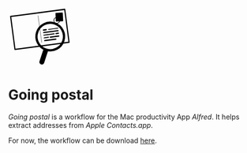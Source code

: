<svg width="128" height="128" viewBox="0 0 1280 1280" version="1.1" xmlns="http://www.w3.org/2000/svg" xmlns:xlink="http://www.w3.org/1999/xlink" xml:space="preserve" style="fill-rule:evenodd;clip-rule:evenodd;stroke-linecap:round;stroke-linejoin:round;stroke-miterlimit:1.41421;">
    <g transform="matrix(1.03003,-0.135779,0.14623,1.1093,-85.1905,-13.6092)">
        <rect x="93.644" y="249.133" width="1064.58" height="602.237" style="fill:none;stroke-width:22.23px;stroke:black;"></rect>
    </g>
    <g transform="matrix(0.945048,-0.124578,0.135779,1.03003,-61.5788,44.0696)">
        <path d="M863.326,711.585L1046.31,711.585" style="fill:none;stroke-width:24.07px;stroke:black;"></path>
    </g>
    <g transform="matrix(1.4024,-0.184866,0.135779,1.03003,-427.983,86.853)">
        <path d="M757.6,715.481L814.193,715.481" style="fill:none;stroke-width:19.34px;stroke:black;"></path>
    </g>
    <g transform="matrix(0.830674,-0.109501,0.135779,1.03003,91.4612,23.8025)">
        <path d="M945.578,657.141L1006.13,657.141" style="fill:none;stroke-width:25.43px;stroke:black;"></path>
    </g>
    <g transform="matrix(1.54181,-0.203243,0.135779,1.03003,-527.621,101.514)">
        <path d="M753.852,660.859L884.852,660.859" style="fill:none;stroke-width:18.15px;stroke:black;"></path>
    </g>
    <g transform="matrix(1.10989,-0.146307,0.135395,1.02711,-207.935,58.5783)">
        <path d="M759.089,612.311L1020.86,612.311" style="fill:none;stroke-width:22.25px;stroke:black;"></path>
    </g>
    <g transform="matrix(1.03758,-0.0529914,0.0529914,1.03758,-68.1391,-90.7853)">
        <rect x="982.6" y="319.667" width="120.119" height="147.178" style="fill:black;stroke-width:23.1px;stroke:black;"></rect>
    </g>
    <g transform="matrix(0.350691,-0.0462286,0.0663948,0.503673,406.089,281.474)">
        <path d="M764.437,557.044L933.311,557.044" style="fill:none;stroke-width:54.83px;stroke:black;"></path>
    </g>
    <g transform="matrix(1.06326,-0.14016,0.0663948,0.503673,-26.3645,338.48)">
        <path d="M764.437,557.044L933.311,557.044" style="fill:none;stroke-width:28.6px;stroke:black;"></path>
    </g>
    <g transform="matrix(0.919382,-0.121194,0.135779,1.03003,-51.7666,37.185)">
        <path d="M746.289,770.496L991.23,770.496" style="fill:none;stroke-width:24.37px;stroke:black;"></path>
    </g>
    <g transform="matrix(0.816712,-0.10766,0.10766,0.816712,141.25,90.7697)">
        <circle cx="975.049" cy="420.672" r="72.877" style="fill:none;stroke-width:14.57px;stroke:black;"></circle>
    </g>
    <g transform="matrix(1.03003,-0.135779,0.135779,1.03003,-47.8091,40.213)">
        <path d="M597.032,269.64L600.26,793.452" style="fill:none;stroke-width:5.29px;stroke:black;"></path>
    </g>
    <g transform="matrix(1.1214,0.370478,-0.370478,1.1214,537.162,-578.16)">
        <circle cx="580.019" cy="909.691" r="236.519" style="fill:none;stroke-width:38.95px;stroke:black;"></circle>
    </g>
    <g transform="matrix(0.986494,0.325911,-0.325911,0.986494,228.625,-250.658)">
        <path d="M843.02,942.205C842.166,986.741 842.313,1066.55 843.02,1166.17" style="fill:none;stroke-width:96.25px;stroke:black;"></path>
    </g>
</svg>

# Going postal

*Going postal* is a workflow for the Mac productivity App *Alfred*.
It helps extract addresses from *Apple Contacts.app*.

For now, the workflow can be download [here](https://www.zweibeiner.com/tools/alfred/postal/).
